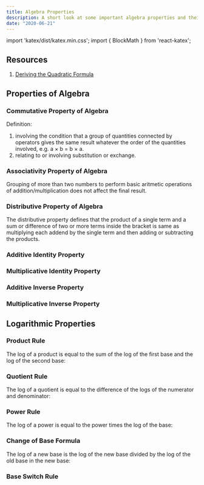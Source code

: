 ```yaml
---
title: Algebra Properties
description: A short look at some important algebra properties and their formulas
date: "2020-06-21"
---
```


import 'katex/dist/katex.min.css';
import { BlockMath } from 'react-katex';

## Resources

1. [Deriving the Quadratic Formula](https://www.chilimath.com/lessons/intermediate-algebra/derive-quadratic-formula/)

## Properties of Algebra

### Commutative Property of Algebra

Definition:

1. involving the condition that a group of quantities connected by operators gives the same result whatever the order of the quantities involved, e.g. a × b = b × a.
2. relating to or involving substitution or exchange.

<BlockMath math="a + b = 7 + 2 = 9"/>
<BlockMath math="b + a = 2 + 7 = 9"/>

### Associativity Property of Algebra

Grouping of more than two numbers to perform basic aritmetic operations of addition/multiplication does not affect the final result.

<BlockMath math="(a + b) + c = (-2 + 4) + 5 = 7"/>
<BlockMath math="a + (b + c) = -2 + (4 + 5) = 7"/>

### Distributive Property of Algebra

The distributive property defines that the product of a single term and a sum or difference of two or more terms inside the bracket is same as multiplying each addend by the single term and then adding or subtracting the products.

<BlockMath math="(a + b) \cdot c = a \cdot c + b \cdot c"/>
<BlockMath math="a \cdot (b + c) = a \cdot b + a \cdot c"/>

### Additive Identity Property

<BlockMath math="a = a + 0"/>

### Multiplicative Identity Property

<BlockMath math="a = a \cdot 1 = 1 \cdot a"/>

### Additive Inverse Property

<BlockMath math="a + (-a) = 0 = (-a) + a"/>

### Multiplicative Inverse Property

<BlockMath math="2 \cdot \frac{1}{2} = 0 = \frac{1}{2} \cdot 2"/>

## Logarithmic Properties

### Product Rule

The log of a product is equal to the sum of the log of the first base and the log of the second base:

<BlockMath math="\log_b (xy) = \log_b x + \log_b y"/>

### Quotient Rule

The log of a quotient is equal to the difference of the logs of the numerator and denominator:

<BlockMath math="\log_b (x/y) = \log_b x - \log_b y"/>

### Power Rule

The log of a power is equal to the power times the log of the base:

<BlockMath math="\log_b (x^n) = n \log_b x"/>

### Change of Base Formula

The log of a new base is the log of the new base divided by the log of the old base in the new base:

<BlockMath math="\log_b x = \log_a x / \log_a b"/>

### Base Switch Rule

<BlockMath math="\log_b x = \frac{1}{\log_x b}"/>
